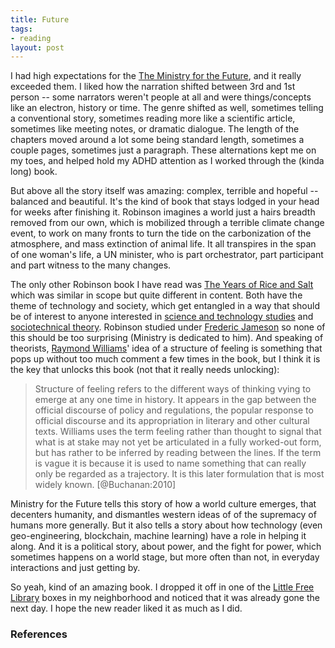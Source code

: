```yaml
---
title: Future
tags:
- reading
layout: post
---
```


I had high expectations for the [The Ministry for the Future], and it really exceeded them. I liked how the narration shifted between 3rd and 1st person -- some narrators weren't people at all and were things/concepts like an electron, history or time. The genre shifted as well, sometimes telling a conventional story, sometimes reading more like a scientific article, sometimes like meeting notes, or dramatic dialogue. The length of the chapters moved around a lot some being standard length, sometimes a couple pages, sometimes just a paragraph. These alternations kept me on my toes, and helped hold my ADHD attention as I worked through the (kinda long) book.

But above all the story itself was amazing: complex, terrible and hopeful -- balanced and beautiful. It's the kind of book that stays lodged in your head for weeks after finishing it. Robinson imagines a world just a hairs breadth removed from our own, which is mobilized through a terrible climate change event, to work on many fronts to turn the tide on the carbonization of the atmosphere, and mass extinction of animal life. It all transpires in the span of one woman's life, a UN minister, who is part orchestrator, part participant and part witness to the many changes.

The only other Robinson book I have read was [The Years of Rice and Salt] which was similar in scope but quite different in content. Both have the theme of technology and society, which get entangled in a way that should be of interest to anyone interested in [science and technology studies] and [sociotechnical theory]. Robinson studied under [Frederic Jameson] so none of this should be too surprising (Ministry is dedicated to him). And speaking of theorists, [Raymond Williams]' idea of a structure of feeling is something that pops up without too much comment a few times in the book, but I think it is the key that unlocks this book (not that it really needs unlocking):

> Structure of feeling refers to the different ways of thinking vying to emerge at any one time in history. It appears in the gap between the official discourse of policy and regulations, the popular response to official discourse and its appropriation in literary and other cultural texts. Williams uses the term feeling rather than thought to signal that what is at stake may not yet be articulated in a fully worked-out form, but has rather to be inferred by reading between the lines. If the term is vague it is because it is used to name something that can really only be regarded as a trajectory. It is this later formulation that is most widely known. [@Buchanan:2010]

Ministry for the Future tells this story of how a world culture emerges, that decenters humanity, and dismantles western ideas of of the supremacy of humans more generally. But it also tells a story about how technology (even geo-engineering, blockchain, machine learning) have a role in helping it along. And it is a political story, about power, and the fight for power, which sometimes happens on a world stage, but more often than not, in everyday interactions and just getting by.

So yeah, kind of an amazing book. I dropped it off in one of the [Little Free Library] boxes in my neighborhood and noticed that it was already gone the next day. I hope the new reader liked it as much as I did.

### References

[The Ministry for the Future]: https://en.wikipedia.org/wiki/The_Ministry_for_the_Future
[The Years of Rice and Salt]: https://en.wikipedia.org/wiki/The_Years_of_Rice_and_Salt
[science and technology studies]: https://en.wikipedia.org/wiki/Science_and_technology_studies
[sociotechnical theory]: https://en.wikipedia.org/wiki/Sociotechnical_system
[Frederic Jameson]: https://en.wikipedia.org/wiki/Fredric_Jameson
[Raymond Williams]: https://en.wikipedia.org/wiki/Raymond_Williams
[Little Free Library]: https://littlefreelibrary.org/
